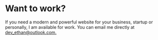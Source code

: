 # Want to **work?**

If you need a modern and powerful website for your business, startup or personally, I am available for work. You can email me directly at [dev_ethan@outlook.com.](mailto:dev_ethan@outlook.com)
